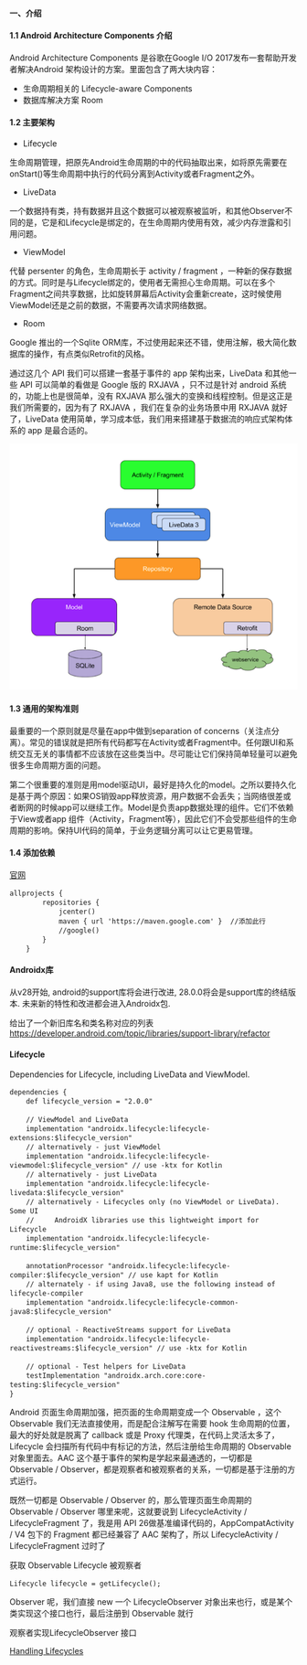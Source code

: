 #### 一、介绍
#### 1.1 Android Architecture Components 介绍

Android Architecture Components 是谷歌在Google I/O 2017发布一套帮助开发者解决Android 架构设计的方案。里面包含了两大块内容：

* 生命周期相关的 Lifecycle-aware Components
* 数据库解决方案 Room

#### 1.2 主要架构

* Lifecycle

生命周期管理，把原先Android生命周期的中的代码抽取出来，如将原先需要在onStart()等生命周期中执行的代码分离到Activity或者Fragment之外。

* LiveData

一个数据持有类，持有数据并且这个数据可以被观察被监听，和其他Observer不同的是，它是和Lifecycle是绑定的，在生命周期内使用有效，减少内存泄露和引用问题。

* ViewModel

代替 persenter 的角色，生命周期长于 activity / fragment ，一种新的保存数据的方式。同时是与Lifecycle绑定的，使用者无需担心生命周期。可以在多个Fragment之间共享数据，比如旋转屏幕后Activity会重新create，这时候使用ViewModel还是之前的数据，不需要再次请求网络数据。

* Room

Google 推出的一个Sqlite ORM库，不过使用起来还不错，使用注解，极大简化数据库的操作，有点类似Retrofit的风格。

通过这几个 API 我们可以搭建一套基于事件的 app 架构出来，LiveData 和其他一些 API 可以简单的看做是 Google 版的 RXJAVA ，只不过是针对 android 系统的，功能上也是很简单，没有 RXJAVA 那么强大的变换和线程控制。但是这正是我们所需要的，因为有了 RXJAVA ，我们在复杂的业务场景中用 RXJAVA 就好了，LiveData 使用简单，学习成本低，我们用来搭建基于数据流的响应式架构体系的 app 是最合适的。

![AAC](arch.png)

#### 1.3 通用的架构准则
最重要的一个原则就是尽量在app中做到separation of concerns（关注点分离）。常见的错误就是把所有代码都写在Activity或者Fragment中。任何跟UI和系统交互无关的事情都不应该放在这些类当中。尽可能让它们保持简单轻量可以避免很多生命周期方面的问题。

第二个很重要的准则是用model驱动UI，最好是持久化的model。之所以要持久化是基于两个原因：如果OS销毁app释放资源，用户数据不会丢失；当网络很差或者断网的时候app可以继续工作。Model是负责app数据处理的组件。它们不依赖于View或者app 组件（Activity，Fragment等），因此它们不会受那些组件的生命周期的影响。保持UI代码的简单，于业务逻辑分离可以让它更易管理。

#### 1.4 添加依赖
[官网](https://developer.android.com/topic/libraries/architecture/adding-components)

```
allprojects {
        repositories {
            jcenter()
            maven { url 'https://maven.google.com' }  //添加此行
            //google()
        }
    }    
``` 
#### Androidx库

从v28开始, android的support库将会进行改进, 28.0.0将会是support库的终结版本. 未来新的特性和改进都会进入Androidx包.

给出了一个新旧库名和类名称对应的列表
https://developer.android.com/topic/libraries/support-library/refactor

#### Lifecycle

Dependencies for Lifecycle, including LiveData and ViewModel.


```
dependencies {
    def lifecycle_version = "2.0.0"

    // ViewModel and LiveData
    implementation "androidx.lifecycle:lifecycle-extensions:$lifecycle_version"
    // alternatively - just ViewModel
    implementation "androidx.lifecycle:lifecycle-viewmodel:$lifecycle_version" // use -ktx for Kotlin
    // alternatively - just LiveData
    implementation "androidx.lifecycle:lifecycle-livedata:$lifecycle_version"
    // alternatively - Lifecycles only (no ViewModel or LiveData). Some UI
    //     AndroidX libraries use this lightweight import for Lifecycle
    implementation "androidx.lifecycle:lifecycle-runtime:$lifecycle_version"

    annotationProcessor "androidx.lifecycle:lifecycle-compiler:$lifecycle_version" // use kapt for Kotlin
    // alternately - if using Java8, use the following instead of lifecycle-compiler
    implementation "androidx.lifecycle:lifecycle-common-java8:$lifecycle_version"

    // optional - ReactiveStreams support for LiveData
    implementation "androidx.lifecycle:lifecycle-reactivestreams:$lifecycle_version" // use -ktx for Kotlin

    // optional - Test helpers for LiveData
    testImplementation "androidx.arch.core:core-testing:$lifecycle_version"
}
```

Android 页面生命周期加强，把页面的生命周期变成一个 Observable ，这个 Observable 我们无法直接使用，而是配合注解写在需要 hook 生命周期的位置，最大的好处就是脱离了 callback 或是 Proxy 代理类，在代码上灵活太多了，Lifecycle 会扫描所有代码中有标记的方法，然后注册给生命周期的 Observable 对象里面去。AAC 这个基于事件的架构是学起来最通透的，一切都是 Observable / Observer，都是观察者和被观察者的关系，一切都是基于注册的方式运行。

既然一切都是 Observable / Observer 的，那么管理页面生命周期的 Observable / Observer 哪里来呢，这就要说到 LifecycleActivity / LifecycleFragment 了，我是用 API 26做基准编译代码的，AppCompatActivity / V4 包下的 Fragment 都已经兼容了 AAC 架构了，所以 LifecycleActivity / LifecycleFragment 过时了


获取 Observable Lifecycle 被观察者

```
Lifecycle lifecycle = getLifecycle();

```

Observer 呢，我们直接 new 一个 LifecycleObserver 对象出来也行，或是某个类实现这个接口也行，最后注册到 Observable 就行

观察者实现LifecycleObserver 接口

[Handling Lifecycles](https://juejin.im/post/5937e1c8570c35005b7b262a)






